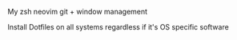My zsh neovim git + window management

Install Dotfiles on all systems regardless if it's OS specific software


